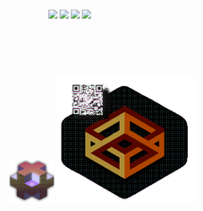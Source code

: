 <div style="padding: 5em">

[![](https://img.shields.io/badge/--blue?style=social&logo=LinkedIn)](https://www.linkedin.com/in/matthieufelker/)
[![](https://img.shields.io/badge/--blue?style=social&logo=Steam)](https://steamcommunity.com/id/CBNTC1/)
[![](https://img.shields.io/badge/--blue?style=social&logo=Twitter)](https://twitter.com/fattmelker)
[![](https://img.shields.io/badge/--blue?style=social&logo=Discord)](https://discordapp.com/users/globz#6294)
<br/>
</div>

<a href="#" class="link" ><img src="./public/isoBlock.png" style="width: 80px;"></a>
<img src="./public/hex1gif.gif" style="width: 250px; text-align: center; margin: 0 auto;">
<script rel="./style/style.css" type="text/css"></script>




